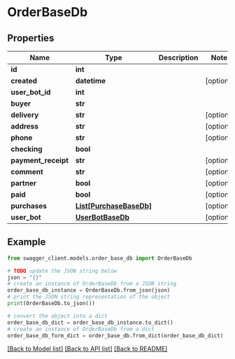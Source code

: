 # OrderBaseDb


## Properties

Name | Type | Description | Notes
------------ | ------------- | ------------- | -------------
**id** | **int** |  | 
**created** | **datetime** |  | [optional] 
**user_bot_id** | **int** |  | 
**buyer** | **str** |  | 
**delivery** | **str** |  | [optional] 
**address** | **str** |  | [optional] 
**phone** | **str** |  | [optional] 
**checking** | **bool** |  | 
**payment_receipt** | **str** |  | [optional] 
**comment** | **str** |  | [optional] 
**partner** | **bool** |  | [optional] 
**paid** | **bool** |  | [optional] 
**purchases** | [**List[PurchaseBaseDb]**](PurchaseBaseDb.md) |  | [optional] 
**user_bot** | [**UserBotBaseDb**](UserBotBaseDb.md) |  | [optional] 

## Example

```python
from swagger_client.models.order_base_db import OrderBaseDb

# TODO update the JSON string below
json = "{}"
# create an instance of OrderBaseDb from a JSON string
order_base_db_instance = OrderBaseDb.from_json(json)
# print the JSON string representation of the object
print(OrderBaseDb.to_json())

# convert the object into a dict
order_base_db_dict = order_base_db_instance.to_dict()
# create an instance of OrderBaseDb from a dict
order_base_db_form_dict = order_base_db.from_dict(order_base_db_dict)
```
[[Back to Model list]](../README.md#documentation-for-models) [[Back to API list]](../README.md#documentation-for-api-endpoints) [[Back to README]](../README.md)



